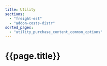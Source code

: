 ```yaml
---
title: Utility
sections:
  - "freight-est"
  - "addon-costs-distr"
sorted_pages:
  - "utility_purchase_content_common_options"
---
```

# {{page.title}}
